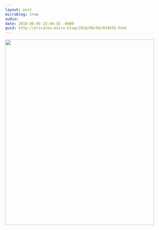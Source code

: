 ```yaml
---
layout: post
microblog: true
audio: 
date: 2018-06-05 23:46:55 -0400
guid: http://ericalba.micro.blog/2018/06/06/034655.html
---
```



<img src="http://micro.ericalba.com/uploads/2018/9675679fd3.jpg" width="480" height="600" />
